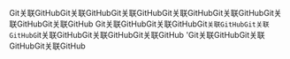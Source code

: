 Git关联GitHubGit关联GitHubGit关联GitHubGit关联GitHubGit关联GitHubGit关联GitHubGit关联GitHub
Git关联GitHubGit关联GitHubGit`关联GitHubGit关联GitHubG`it关联GitHubGit关联GitHubGit关联GitHub
'Git关联GitHubGit关联GitHubGit关联GitHub
